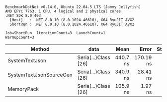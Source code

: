 ```

BenchmarkDotNet v0.14.0, Ubuntu 22.04.5 LTS (Jammy Jellyfish)
AMD EPYC 7763, 1 CPU, 4 logical and 2 physical cores
.NET SDK 8.0.403
  [Host]   : .NET 8.0.10 (8.0.1024.46610), X64 RyuJIT AVX2
  ShortRun : .NET 8.0.10 (8.0.1024.46610), X64 RyuJIT AVX2

Job=ShortRun  IterationCount=3  LaunchCount=1  
WarmupCount=3  

```
| Method                  | data                 | Mean     | Error     | StdDev  | Min      | Max      | Gen0   | Allocated |
|------------------------ |--------------------- |---------:|----------:|--------:|---------:|---------:|-------:|----------:|
| SystemTextJson          | Seria(...)Class [26] | 440.7 ns | 170.19 ns | 9.33 ns | 433.4 ns | 451.2 ns | 0.0038 |     328 B |
| SystemTextJsonSourceGen | Seria(...)Class [26] | 340.9 ns |  28.41 ns | 1.56 ns | 339.9 ns | 342.7 ns | 0.0043 |     368 B |
| MemoryPack              | Seria(...)Class [26] | 105.9 ns |   1.97 ns | 0.11 ns | 105.9 ns | 106.1 ns | 0.0014 |     128 B |
